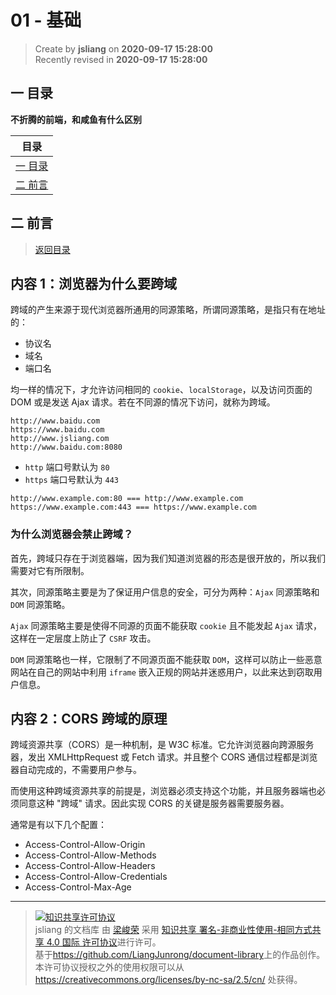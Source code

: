 01 - 基础
===

> Create by **jsliang** on **2020-09-17 15:28:00**  
> Recently revised in **2020-09-17 15:28:00**

## <a name="chapter-one" id="chapter-one"></a>一 目录

**不折腾的前端，和咸鱼有什么区别**

| 目录 |
| --- |
| [一 目录](#chapter-one) |
| <a name="catalog-chapter-two" id="catalog-chapter-two"></a>[二 前言](#chapter-two) |

## <a name="chapter-two" id="chapter-two"></a>二 前言

> [返回目录](#chapter-one)

## 内容 1：浏览器为什么要跨域

跨域的产生来源于现代浏览器所通用的同源策略，所谓同源策略，是指只有在地址的：

* 协议名
* 域名
* 端口名

均一样的情况下，才允许访问相同的 `cookie`、`localStorage`，以及访问页面的 DOM 或是发送 Ajax 请求。若在不同源的情况下访问，就称为跨域。

```
http://www.baidu.com
https://www.baidu.com
http://www.jsliang.com
http://www.baidu.com:8080
```

* `http` 端口号默认为 `80`
* `https` 端口号默认为 `443`

```
http://www.example.com:80 === http://www.example.com
https://www.example.com:443 === https://www.example.com
```

### 为什么浏览器会禁止跨域？

首先，跨域只存在于浏览器端，因为我们知道浏览器的形态是很开放的，所以我们需要对它有所限制。

其次，同源策略主要是为了保证用户信息的安全，可分为两种：`Ajax` 同源策略和 `DOM` 同源策略。

`Ajax` 同源策略主要是使得不同源的页面不能获取 `cookie` 且不能发起 `Ajax` 请求，这样在一定层度上防止了 `CSRF` 攻击。

`DOM` 同源策略也一样，它限制了不同源页面不能获取 `DOM`，这样可以防止一些恶意网站在自己的网站中利用 `iframe` 嵌入正规的网站并迷惑用户，以此来达到窃取用户信息。

## 内容 2：CORS 跨域的原理

跨域资源共享（CORS）是一种机制，是 W3C 标准。它允许浏览器向跨源服务器，发出 XMLHttpRequest 或 Fetch 请求。并且整个 CORS 通信过程都是浏览器自动完成的，不需要用户参与。

而使用这种跨域资源共享的前提是，浏览器必须支持这个功能，并且服务器端也必须同意这种 "跨域" 请求。因此实现 CORS 的关键是服务器需要服务器。

通常是有以下几个配置：

* Access-Control-Allow-Origin
* Access-Control-Allow-Methods
* Access-Control-Allow-Headers
* Access-Control-Allow-Credentials
* Access-Control-Max-Age

---

> <a rel="license" href="http://creativecommons.org/licenses/by-nc-sa/4.0/"><img alt="知识共享许可协议" style="border-width:0" src="https://i.creativecommons.org/l/by-nc-sa/4.0/88x31.png" /></a><br /><span xmlns:dct="http://purl.org/dc/terms/" property="dct:title">jsliang 的文档库</span> 由 <a xmlns:cc="http://creativecommons.org/ns#" href="https://github.com/LiangJunrong/document-library" property="cc:attributionName" rel="cc:attributionURL">梁峻荣</a> 采用 <a rel="license" href="http://creativecommons.org/licenses/by-nc-sa/4.0/">知识共享 署名-非商业性使用-相同方式共享 4.0 国际 许可协议</a>进行许可。<br />基于<a xmlns:dct="http://purl.org/dc/terms/" href="https://github.com/LiangJunrong/document-library" rel="dct:source">https://github.com/LiangJunrong/document-library</a>上的作品创作。<br />本许可协议授权之外的使用权限可以从 <a xmlns:cc="http://creativecommons.org/ns#" href="https://creativecommons.org/licenses/by-nc-sa/2.5/cn/" rel="cc:morePermissions">https://creativecommons.org/licenses/by-nc-sa/2.5/cn/</a> 处获得。